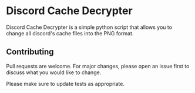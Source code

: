# Discord Cache Decrypter

Discord Cache Decrypter is a simple python script that allows you to change all discord's cache files into the PNG format.

## Contributing
Pull requests are welcome. For major changes, please open an issue first to discuss what you would like to change.

Please make sure to update tests as appropriate.
